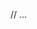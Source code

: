 <template>
  <IconButton
    :size="Size.M"
    :color="AppColor.DarkBlue"
    :is-disabled="false"
    :type="'button'"
    :is-loading="false"
    :icon-name="IconName.IconMonitor"
    popup-text="Popup text"
  />
</template>

// ...

<script setup lang="ts">
  import { AppColor, Size } from '@libs/components/enums'
  import { IconName } from '@/components/icons/models';
  import {IconButton} from '@/components/buttons/IconButton.vue';
</script>
